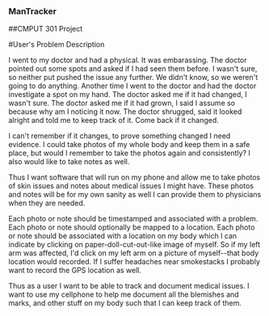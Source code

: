 ### ManTracker
##CMPUT 301 Project

#User's Problem Description

I went to my doctor and had a physical. It was embarassing. The doctor pointed out some spots and asked if I had seen them before. I wasn't sure, so neither put pushed the issue any further. We didn't know, so we weren't going to do anything. Another time I went to the doctor and had the doctor investigate a spot on my hand. The doctor asked me if it had changed, I wasn't sure. The doctor asked me if it had grown, I said I assume so because why am I noticing it now. The doctor shrugged, said it looked alright and told me to keep track of it. Come back if it changed.


I can't remember if it changes, to prove something changed I need evidence. I could take photos of my whole body and keep them in a safe place, but would I remember to take the photos again and consistently? I also would like to take notes as well.


Thus I want software that will run on my phone and allow me to take photos of skin issues and notes about medical issues I might have. These photos and notes will be for my own sanity as well I can provide them to physicians when they are needed.


Each photo or note should be timestamped and associated with a problem. Each photo or note should optionally be mapped to a location. Each photo or note should be associated with a location on my body which I can indicate by clicking on paper-doll-cut-out-like image of myself. So if my left arm was affected, I'd click on my left arm on a picture of myself--that body location would recorded. If I suffer headaches near smokestacks I probably want to record the GPS location as well.


Thus as a user I want to be able to track and document medical issues. I want to use my cellphone to help me document all the blemishes and marks, and other stuff on my body such that I can keep track of them.
